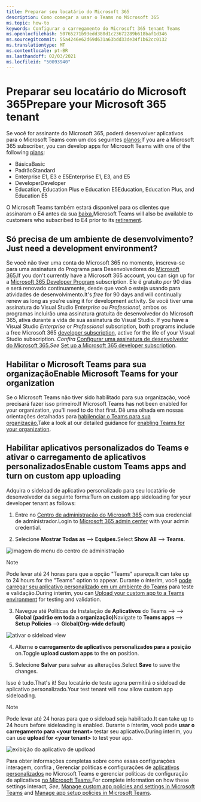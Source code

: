 ```yaml
---
title: Preparar seu locatário do Microsoft 365
description: Como começar a usar o Teams no Microsoft 365
ms.topic: how-to
keywords: Configurar o carregamento do Microsoft 365 tenant Teams
ms.openlocfilehash: 50765271b93edd380d1c23672289b618baf1d346
ms.sourcegitcommit: 55a4246e62d69d631a63bdd33de34f1b62cc0132
ms.translationtype: MT
ms.contentlocale: pt-BR
ms.lasthandoff: 02/03/2021
ms.locfileid: "50093940"
---
```

# <a name="prepare-your-microsoft-365-tenant"></a><span data-ttu-id="b0074-104">Preparar seu locatário do Microsoft 365</span><span class="sxs-lookup"><span data-stu-id="b0074-104">Prepare your Microsoft 365 tenant</span></span>

<span data-ttu-id="b0074-105">Se você for assinante do Microsoft 365, poderá desenvolver aplicativos para o Microsoft Teams com um dos seguintes [planos:](https://products.office.com/business/compare-more-office-365-for-business-plans)</span><span class="sxs-lookup"><span data-stu-id="b0074-105">If you are a Microsoft 365 subscriber, you can develop apps for Microsoft Teams with one of the following [plans](https://products.office.com/business/compare-more-office-365-for-business-plans):</span></span>

* <span data-ttu-id="b0074-106">Básica</span><span class="sxs-lookup"><span data-stu-id="b0074-106">Basic</span></span>
* <span data-ttu-id="b0074-107">Padrão</span><span class="sxs-lookup"><span data-stu-id="b0074-107">Standard</span></span>
* <span data-ttu-id="b0074-108">Enterprise E1, E3 e E5</span><span class="sxs-lookup"><span data-stu-id="b0074-108">Enterprise E1, E3, and E5</span></span>
* <span data-ttu-id="b0074-109">Developer</span><span class="sxs-lookup"><span data-stu-id="b0074-109">Developer</span></span>
* <span data-ttu-id="b0074-110">Education, Education Plus e Education E5</span><span class="sxs-lookup"><span data-stu-id="b0074-110">Education, Education Plus, and Education E5</span></span>

<span data-ttu-id="b0074-111">O Microsoft Teams também estará disponível para os clientes que assinaram o E4 antes da sua [baixa.](https://support.office.com//article/important-information-for-office-365-enterprise-e4-customers-f9572348-43a2-43fa-a3d8-3b6c9c042147)</span><span class="sxs-lookup"><span data-stu-id="b0074-111">Microsoft Teams will also be available to customers who subscribed to E4 prior to its [retirement](https://support.office.com//article/important-information-for-office-365-enterprise-e4-customers-f9572348-43a2-43fa-a3d8-3b6c9c042147).</span></span>

## <a name="just-need-a-development-environment"></a><span data-ttu-id="b0074-112">Só precisa de um ambiente de desenvolvimento?</span><span class="sxs-lookup"><span data-stu-id="b0074-112">Just need a development environment?</span></span>

<span data-ttu-id="b0074-113">Se você não tiver uma conta do Microsoft 365 no momento, inscreva-se para uma assinatura do Programa para Desenvolvedores do [Microsoft 365.](https://developer.microsoft.com/microsoft-365/dev-program)</span><span class="sxs-lookup"><span data-stu-id="b0074-113">If you don't currently have a Microsoft 365 account, you can sign up for a [Microsoft 365 Developer Program](https://developer.microsoft.com/microsoft-365/dev-program) subscription.</span></span> <span data-ttu-id="b0074-114">Ele é gratuito *por* 90 dias e será renovado continuamente, desde que você o esteja usando para atividades de desenvolvimento.</span><span class="sxs-lookup"><span data-stu-id="b0074-114">It's *free* for 90 days and will continually renew as long as you're using it for development activity.</span></span> <span data-ttu-id="b0074-115">Se você tiver uma assinatura do Visual Studio *Enterprise* ou *Professional,* ambos os programas incluirão uma assinatura gratuita de desenvolvedor do Microsoft 365, ativa durante a vida de sua assinatura do Visual Studio. [](https://aka.ms/MyVisualStudioBenefits)</span><span class="sxs-lookup"><span data-stu-id="b0074-115">If you have a Visual Studio *Enterprise* or *Professional* subscription, both programs include a free Microsoft 365 [developer subscription](https://aka.ms/MyVisualStudioBenefits), active for the life of your Visual Studio subscription.</span></span> <span data-ttu-id="b0074-116">*Confira* [Configurar uma assinatura de desenvolvedor do Microsoft 365.](https://docs.microsoft.com/office/developer-program/office-365-developer-program-get-started)</span><span class="sxs-lookup"><span data-stu-id="b0074-116">*See* [Set up a Microsoft 365 developer subscription](https://docs.microsoft.com/office/developer-program/office-365-developer-program-get-started).</span></span>

## <a name="enable-microsoft-teams-for-your-organization"></a><span data-ttu-id="b0074-117">Habilitar o Microsoft Teams para sua organização</span><span class="sxs-lookup"><span data-stu-id="b0074-117">Enable Microsoft Teams for your organization</span></span> 

<span data-ttu-id="b0074-118">Se o Microsoft Teams não tiver sido habilitado para sua organização, você precisará fazer isso primeiro.</span><span class="sxs-lookup"><span data-stu-id="b0074-118">If Microsoft Teams has not been enabled for your organization, you'll need to do that first.</span></span> <span data-ttu-id="b0074-119">Dê uma olhada em nossas orientações detalhadas para [habilenciar o Teams para sua organização.](/microsoftteams/enable-features-office-365)</span><span class="sxs-lookup"><span data-stu-id="b0074-119">Take a look at our detailed guidance for [enabling Teams for your organization](/microsoftteams/enable-features-office-365).</span></span>

## <a name="enable-custom-teams-apps-and-turn-on-custom-app-uploading"></a><span data-ttu-id="b0074-120">Habilitar aplicativos personalizados do Teams e ativar o carregamento de aplicativos personalizados</span><span class="sxs-lookup"><span data-stu-id="b0074-120">Enable custom Teams apps and turn on custom app uploading</span></span>

<span data-ttu-id="b0074-121">Adquira o sideload de aplicativo personalizado para seu locatário de desenvolvedor da seguinte forma:</span><span class="sxs-lookup"><span data-stu-id="b0074-121">Turn on custom app sideloading for your developer tenant as follows:</span></span>

1. <span data-ttu-id="b0074-122">Entre no [Centro de administração do Microsoft 365](https://admin.microsoft.com/Adminportal/Home?source=applauncher#/homepage#/) com sua credencial de administrador.</span><span class="sxs-lookup"><span data-stu-id="b0074-122">Login to [Microsoft 365 admin center](https://admin.microsoft.com/Adminportal/Home?source=applauncher#/homepage#/) with your admin credential.</span></span> 

2. <span data-ttu-id="b0074-123">Selecione **Mostrar Todas as**  -->  **Equipes.**</span><span class="sxs-lookup"><span data-stu-id="b0074-123">Select **Show All** --> **Teams**.</span></span> 

![imagem do menu do centro de administração](~/assets/images/prepare-test-tenant/admin-center.png)

> [!Note] 
> <span data-ttu-id="b0074-125">Pode levar até 24 horas para que a opção "Teams" apareça.</span><span class="sxs-lookup"><span data-stu-id="b0074-125">It can take up to 24 hours for the "Teams" option to appear.</span></span> <span data-ttu-id="b0074-126">Durante o ínterim, você [pode carregar seu aplicativo personalizado em um ambiente do Teams](/microsoftteams/upload-custom-apps#validate) para teste e validação.</span><span class="sxs-lookup"><span data-stu-id="b0074-126">During interim, you can [Upload your custom app to a Teams environment](/microsoftteams/upload-custom-apps#validate) for testing and validation.</span></span>

3. <span data-ttu-id="b0074-127">Navegue até Políticas de Instalação de **Aplicativos** do Teams  -->    -->  **Global (padrão em toda a organização)**</span><span class="sxs-lookup"><span data-stu-id="b0074-127">Navigate to **Teams apps** --> **Setup Policies** --> **Global(Org-wide default)**</span></span>  

![ativar o sideload view](~/assets/images/prepare-test-tenant/turn-on-sideload.png)

4. <span data-ttu-id="b0074-129">Alterne **o carregamento de aplicativos** **personalizados para a posição** on.</span><span class="sxs-lookup"><span data-stu-id="b0074-129">Toggle **upload custom apps** to the **on** position.</span></span>

5. <span data-ttu-id="b0074-130">Selecione **Salvar** para salvar as alterações.</span><span class="sxs-lookup"><span data-stu-id="b0074-130">Select **Save** to save the changes.</span></span>

<span data-ttu-id="b0074-131">Isso é tudo.</span><span class="sxs-lookup"><span data-stu-id="b0074-131">That's it!</span></span> <span data-ttu-id="b0074-132">Seu locatário de teste agora permitirá o sideload de aplicativo personalizado.</span><span class="sxs-lookup"><span data-stu-id="b0074-132">Your test tenant will now allow custom app sideloading.</span></span>

> [!Note] 
> <span data-ttu-id="b0074-133">Pode levar até 24 horas para que o sideload seja habilitado.</span><span class="sxs-lookup"><span data-stu-id="b0074-133">It can take up to 24 hours before sideloading is enabled.</span></span> <span data-ttu-id="b0074-134">Durante o ínterim, você pode **usar o carregamento para \<your tenant>** testar seu aplicativo.</span><span class="sxs-lookup"><span data-stu-id="b0074-134">During interim, you can use **upload for \<your tenant>** to test your app.</span></span>

![exibição do aplicativo de updload](~/assets/images/prepare-test-tenant/upload-for-contoso.png)

<span data-ttu-id="b0074-136">Para obter informações completas sobre como essas configurações interagem, confira , Gerenciar políticas e configurações de [aplicativos personalizados](https://docs.microsoft.com/microsoftteams/teams-custom-app-policies-and-settings) no Microsoft Teams e gerenciar políticas de configuração de aplicativos [no Microsoft Teams.](https://docs.microsoft.com/microsoftteams/teams-app-setup-policies)</span><span class="sxs-lookup"><span data-stu-id="b0074-136">For complete information on how these settings interact, *See*, [Manage custom app policies and settings in Microsoft Teams](https://docs.microsoft.com/microsoftteams/teams-custom-app-policies-and-settings) and [Manage app setup policies in Microsoft Teams](https://docs.microsoft.com/microsoftteams/teams-app-setup-policies).</span></span>
